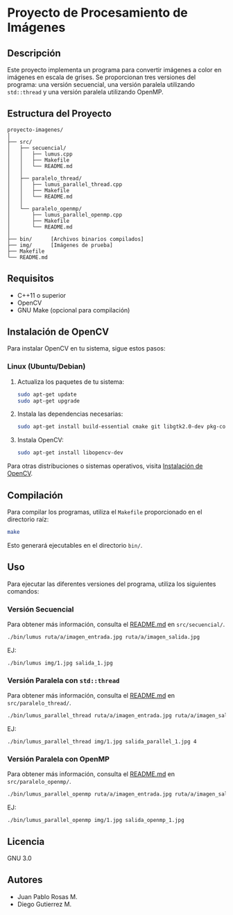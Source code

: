 # Proyecto de Procesamiento de Imágenes

## Descripción

Este proyecto implementa un programa para convertir imágenes a color en imágenes en escala de grises. Se proporcionan tres versiones del programa: una versión secuencial, una versión paralela utilizando `std::thread` y una versión paralela utilizando OpenMP.

## Estructura del Proyecto

```
proyecto-imagenes/
│
├── src/
│   ├── secuencial/
│   │   ├── lumus.cpp
│   │   ├── Makefile
│   │   └── README.md
│   │
│   ├── paralelo_thread/
│   │   ├── lumus_parallel_thread.cpp
│   │   ├── Makefile
│   │   └── README.md
│   │
│   └── paralelo_openmp/
│       ├── lumus_parallel_openmp.cpp
│       ├── Makefile
│       └── README.md
│
├── bin/      [Archivos binarios compilados]
├── img/      [Imágenes de prueba]
├── Makefile
└── README.md
```

## Requisitos

- C++11 o superior
- OpenCV
- GNU Make (opcional para compilación)

## Instalación de OpenCV

Para instalar OpenCV en tu sistema, sigue estos pasos:

### Linux (Ubuntu/Debian)

1. Actualiza los paquetes de tu sistema:
   ```bash
   sudo apt-get update
   sudo apt-get upgrade
   ```
2. Instala las dependencias necesarias:
   ```bash
   sudo apt-get install build-essential cmake git libgtk2.0-dev pkg-config libavcodec-dev libavformat-dev libswscale-dev
   ```
3. Instala OpenCV:
   ```bash
   sudo apt-get install libopencv-dev
   ```

Para otras distribuciones o sistemas operativos, visita [Instalación de OpenCV](https://opencv.org/releases/).

## Compilación

Para compilar los programas, utiliza el `Makefile` proporcionado en el directorio raíz:

```bash
make
```

Esto generará ejecutables en el directorio `bin/`.

## Uso

Para ejecutar las diferentes versiones del programa, utiliza los siguientes comandos:

### Versión Secuencial

Para obtener más información, consulta el [README.md](src/secuencial/README.md) en `src/secuencial/`.

```bash
./bin/lumus ruta/a/imagen_entrada.jpg ruta/a/imagen_salida.jpg
```

EJ:

```
./bin/lumus img/1.jpg salida_1.jpg
```

### Versión Paralela con `std::thread`

Para obtener más información, consulta el [README.md](src/paralelo_thread/README.md) en `src/paralelo_thread/`.

```bash
./bin/lumus_parallel_thread ruta/a/imagen_entrada.jpg ruta/a/imagen_salida.jpg num_hilos
```

EJ:

```
./bin/lumus_parallel_thread img/1.jpg salida_parallel_1.jpg 4
```

### Versión Paralela con OpenMP

Para obtener más información, consulta el [README.md](src/paralelo_openmp/README.md) en `src/paralelo_openmp/`.

```bash
./bin/lumus_parallel_openmp ruta/a/imagen_entrada.jpg ruta/a/imagen_salida.jpg
```

EJ:

```
./bin/lumus_parallel_openmp img/1.jpg salida_openmp_1.jpg
```

## Licencia

GNU 3.0

## Autores

- Juan Pablo Rosas M.
- Diego Gutierrez M.
